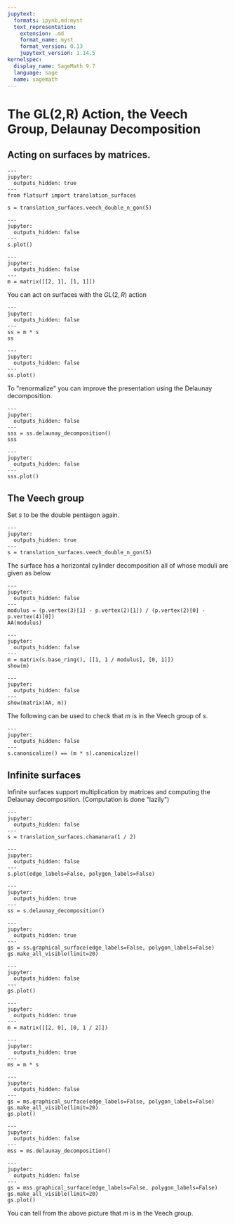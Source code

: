 ```yaml
---
jupytext:
  formats: ipynb,md:myst
  text_representation:
    extension: .md
    format_name: myst
    format_version: 0.13
    jupytext_version: 1.14.5
kernelspec:
  display_name: SageMath 9.7
  language: sage
  name: sagemath
---
```


# The GL(2,R) Action, the Veech Group, Delaunay Decomposition

## Acting on surfaces by matrices.

```{code-cell} ipython3
---
jupyter:
  outputs_hidden: true
---
from flatsurf import translation_surfaces

s = translation_surfaces.veech_double_n_gon(5)
```

```{code-cell} ipython3
---
jupyter:
  outputs_hidden: false
---
s.plot()
```

```{code-cell} ipython3
---
jupyter:
  outputs_hidden: false
---
m = matrix([[2, 1], [1, 1]])
```

You can act on surfaces with the $GL(2,R)$ action

```{code-cell} ipython3
---
jupyter:
  outputs_hidden: false
---
ss = m * s
ss
```

```{code-cell} ipython3
---
jupyter:
  outputs_hidden: false
---
ss.plot()
```

To "renormalize" you can improve the presentation using the Delaunay decomposition.

```{code-cell} ipython3
---
jupyter:
  outputs_hidden: false
---
sss = ss.delaunay_decomposition()
sss
```

```{code-cell} ipython3
---
jupyter:
  outputs_hidden: false
---
sss.plot()
```

## The Veech group

Set $s$ to be the double pentagon again.

```{code-cell} ipython3
---
jupyter:
  outputs_hidden: true
---
s = translation_surfaces.veech_double_n_gon(5)
```

The surface has a horizontal cylinder decomposition all of whose moduli are given as below

```{code-cell} ipython3
---
jupyter:
  outputs_hidden: false
---
modulus = (p.vertex(3)[1] - p.vertex(2)[1]) / (p.vertex(2)[0] - p.vertex(4)[0])
AA(modulus)
```

```{code-cell} ipython3
---
jupyter:
  outputs_hidden: false
---
m = matrix(s.base_ring(), [[1, 1 / modulus], [0, 1]])
show(m)
```

```{code-cell} ipython3
---
jupyter:
  outputs_hidden: false
---
show(matrix(AA, m))
```

The following can be used to check that $m$ is in the Veech group of $s$.

```{code-cell} ipython3
---
jupyter:
  outputs_hidden: false
---
s.canonicalize() == (m * s).canonicalize()
```

## Infinite surfaces

Infinite surfaces support multiplication by matrices and computing the Delaunay decomposition. (Computation is done "lazily")

```{code-cell} ipython3
---
jupyter:
  outputs_hidden: false
---
s = translation_surfaces.chamanara(1 / 2)
```

```{code-cell} ipython3
---
jupyter:
  outputs_hidden: false
---
s.plot(edge_labels=False, polygon_labels=False)
```

```{code-cell} ipython3
---
jupyter:
  outputs_hidden: true
---
ss = s.delaunay_decomposition()
```

```{code-cell} ipython3
---
jupyter:
  outputs_hidden: true
---
gs = ss.graphical_surface(edge_labels=False, polygon_labels=False)
gs.make_all_visible(limit=20)
```

```{code-cell} ipython3
---
jupyter:
  outputs_hidden: false
---
gs.plot()
```

```{code-cell} ipython3
---
jupyter:
  outputs_hidden: true
---
m = matrix([[2, 0], [0, 1 / 2]])
```

```{code-cell} ipython3
---
jupyter:
  outputs_hidden: true
---
ms = m * s
```

```{code-cell} ipython3
---
jupyter:
  outputs_hidden: false
---
gs = ms.graphical_surface(edge_labels=False, polygon_labels=False)
gs.make_all_visible(limit=20)
gs.plot()
```

```{code-cell} ipython3
---
jupyter:
  outputs_hidden: false
---
mss = ms.delaunay_decomposition()
```

```{code-cell} ipython3
---
jupyter:
  outputs_hidden: false
---
gs = mss.graphical_surface(edge_labels=False, polygon_labels=False)
gs.make_all_visible(limit=20)
gs.plot()
```

You can tell from the above picture that $m$ is in the Veech group.
